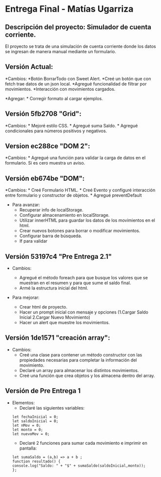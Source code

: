 # Entrega Final - Matías Ugarriza

## Descripción del proyecto: Simulador de cuenta corriente.
El proyecto se trata de una simulación de cuenta corriente donde los datos se ingresan de manera manual mediante un formulario.


## Versión Actual:
*Cambios:
    *Botón BorrarTodo con Sweet Alert.
    *Creé un botón que con fetch trae datos de un json local.
    *Agregué funcionalidad de filtrar por movimientos.
    *Interacción con movimientos cargados.


*Agregar:
    * Corregir formato al cargar ejemplos.

    

## Versión 5fb2708 "Grid":
*Cambios:
    * Mejoré estilo CSS.
    * Agregué suma Saldo.
    * Agregué condicionales para números positivos y negativos.

## Version ec288ce "DOM 2":
*Cambios:
    * Agregué una función para validar la carga de datos en el formulario. Si es cero muestra un aviso.

## Versión eb674be "DOM":
*Cambios:
    * Creé Formulario HTML.
    * Creé Evento y configuré interacción entre formulario y constructor de objetos.
    * Agregué preventDefault


* Para avanzar:
    * Recuperar info de localStorage.
    * Configurar almacenamiento en localStorage.
    * Utilizar innerHTML para guardar los datos de los movimientos en el html.
    * Crear nuevos botones para borrar o modificar movimientos.
    * Configurar barra de búsqueda.
    * If para validar
    

## Versión 53197c4 "Pre Entrega 2.1"
* Cambios:
    * Agregué el método foreach para que busque los valores que se muestran en el resumen y para que sume el saldo final.
    * Armé la estructura inicial del html.
    
* Para mejorar:
    * Crear html de proyecto.
    * Hacer un prompt inicial con mensaje y opciones (1.Cargar Saldo Inicial 2.Cargar Nuevo Movimiento)
    * Hacer un alert que muestre los movimientos.

## Versión 1de1571 "creación array":
* Cambios:
    * Creé una clase para contener un método constructor con las propiedades necesarias para completar la información del movimiento.
    * Declaré un array para almacenar los distintos movimientos.
    * Creé una función que crea objetos y los almacena dentro  del array.
    

## Versión de Pre Entrega 1
* Elementos:
    * Declaré las siguientes variables: 
    ```
    let fechaInicial = 0;
    let saldoInicial = 0;
    let nMov = 0;
    let monto = 0;
    let nuevoMov = 0;
    ```
    * Declaré 2 funciones para sumar cada movimiento e imprimir en pantalla:
    ```
    let sumaSaldo = (a,b) => a + b ;
    function resultado() {
    console.log("Saldo: " + "$" + sumaSaldo(saldoInicial,monto));
    };
    ```